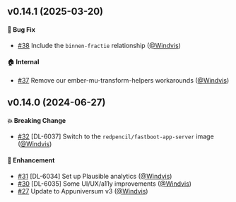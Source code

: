 ## v0.14.1 (2025-03-20)

#### :bug: Bug Fix
* [#38](https://github.com/lblod/frontend-mandatendatabank/pull/38) Include the `binnen-fractie` relationship ([@Windvis](https://github.com/Windvis))

#### :house: Internal
* [#37](https://github.com/lblod/frontend-mandatendatabank/pull/37) Remove our ember-mu-transform-helpers workarounds ([@Windvis](https://github.com/Windvis))

## v0.14.0 (2024-06-27)

#### :boom: Breaking Change
* [#32](https://github.com/lblod/frontend-mandatendatabank/pull/32) [DL-6037] Switch to the `redpencil/fastboot-app-server` image ([@Windvis](https://github.com/Windvis))

#### :rocket: Enhancement
* [#31](https://github.com/lblod/frontend-mandatendatabank/pull/31) [DL-6034] Set up Plausible analytics ([@Windvis](https://github.com/Windvis))
* [#30](https://github.com/lblod/frontend-mandatendatabank/pull/30) [DL-6035] Some UI/UX/a11y improvements ([@Windvis](https://github.com/Windvis))
* [#27](https://github.com/lblod/frontend-mandatendatabank/pull/27) Update to Appuniversum v3 ([@Windvis](https://github.com/Windvis))
